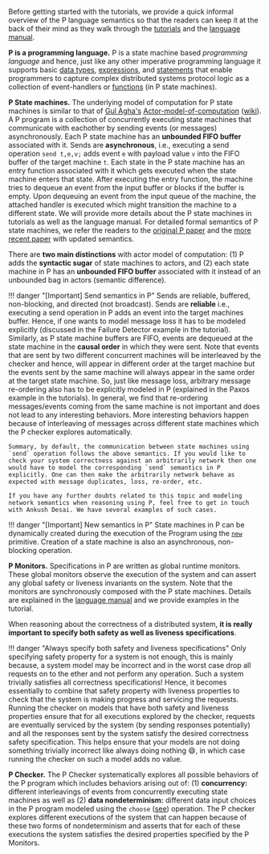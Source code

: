 Before getting started with the tutorials, we provide a quick informal overview of the P language semantics so that the readers can keep it at the back of their mind as they walk through the [tutorials](../tutsoutline.md) and the [language manual](../manualoutline.md).

**P is a programming language.** P is a state machine based _programming language_ and hence, just like any other imperative programming language it supports basic [data types](../manual/datatypes.md), [expressions](../manual/expressions.md), and [statements](../manual/statemachines.md) that enable programmers to capture complex distributed systems protocol logic as a collection of event-handlers or [functions](../manual/functions.md) (in P state machines).

**P State machines.** The underlying model of computation for P state machines is similar to that of [Gul Agha's](http://osl.cs.illinois.edu/members/agha.html) [Actor-model-of-computation](https://dspace.mit.edu/handle/1721.1/6952) ([wiki](https://en.wikipedia.org/wiki/Actor_model)). A P program is a collection of concurrently executing state machines that communicate with eachother by sending events (or messages) asynchronously. Each P state machine has an **unbounded FIFO buffer** associated with it. 
Sends are **asynchronous**, i.e., executing a send operation `send t,e,v;` adds event `e` with payload value `v` into the FIFO buffer of the target machine `t`. 
Each state in the P state machine has an entry function associated with it which gets executed when the state machine enters that state. After executing the entry
function, the machine tries to dequeue an event from the input buffer or blocks if the buffer is empty. Upon dequeuing an event from the input queue of the machine, the attached handler is executed which might transition the machine to a different state. We will provide more details about the P state machines in tutorials as well as the language manual. 
For detailed formal semantics of P state machines, we refer the readers to the [original P paper](https://ankushdesai.github.io/assets/papers/p.pdf) and the [more recent paper](https://ankushdesai.github.io/assets/papers/modp.pdf) with updated semantics.

There are **two main distinctions** with actor model of computation: (1) P adds the **syntactic sugar** of state machines to actors, and (2) each state machine in P has an **unbounded FIFO buffer** associated with it instead of an unbounded bag in actors (semantic difference). 

!!! danger "[Important] Send semantics in P"
    Sends are reliable, buffered, non-blocking, and directed (not broadcast). Sends are **reliable** i.e., executing a send operation in P adds an event into the target machines buffer. Hence, if one wants to model message loss it has to be modeled explicitly (discussed in the Failure Detector example in the tutorial). Similarly, as P state machine buffers are FIFO, events are dequeued at the state machine in the **causal order** in which they were sent. Note that events that are sent by two different concurrent machines will be interleaved by the checker and hence, will appear in different order at the target machine but the events sent by the same machine will always appear in the same order at the target state machine. So, just like message loss, arbitrary message re-ordering also has to be explicitly modeled in P (explained in the Paxos example in the tutorials). In general, we find that re-ordering messages/events coming from the same machine is not important and does not lead to any interesting behaviors. More interesting behaviors happen because of interleaving of messages across different state machines which the P checker explores automatically.

    Summary, by default, the communication between state machines using `send` operation follows the above semantics. If you would like to check your system correctness against an arbitrarily network then one would have to model the corresponding `send` semantics in P explicitly. One can then make the arbitrarily network behave as expected with message duplicates, loss, re-order, etc. 

    If you have any further doubts related to this topic and modeling network semantics when reasoning using P, feel free to get in touch with Ankush Desai. We have several examples of such cases.

!!! danger "[Important] New semantics in P"
    State machines in P can be dynamically created during the execution of the Program using the [`new`](../manual/statements.md#new) primitive. Creation of a state machine is also an asynchronous, non-blocking operation.

**P Monitors.** Specifications in P are written as global runtime monitors. These global monitors observe the execution of the system and can assert any global safety or liveness invariants on the system. Note that the monitors are synchronously composed with the P state machines. Details are explained in the [language manual](../manual/monitors.md) and we provide examples in the tutorial.

When reasoning about the correctness of a distributed system, **it is really important to specify both safety as well as liveness specifications**.

!!! danger "Always specify both safety and liveness specifications"
    Only specifying safety property for a system is not enough, this is mainly because, a system model may be incorrect and in the worst case drop all requests on to the ether and not perform any operation. Such a system trivially satisfies all correctness specifications! Hence, it becomes essentially to combine that safety property with liveness properties to check that the system is making progress and servicing the requests. Running the checker on models that have both safety and liveness properties ensure that for all executions explored by the checker, requests are eventually serviced by the system (by sending responses potentially) and all the responses sent by the system satisfy the desired correctness safety specification. This helps ensure that your models are not doing something trivially incorrect like always doing nothing :smile:, in which case running the checker on such a model adds no value.

**P Checker.** The P Checker systematically explores all possible behaviors of the P program which includes behaviors arising out of: (1) **concurrency:** different interleavings of events from concurrently executing state machines as well as (2) **data nondeterminism:** different data input choices in the P program modeled using the `choose` ([see](../manual/expressions.md#choose)) operation. The P checker explores different executions of the system that can happen because of these two forms of nondeterminism and asserts that for each of these executions the system satisfies the desired properties specified by the P Monitors.
